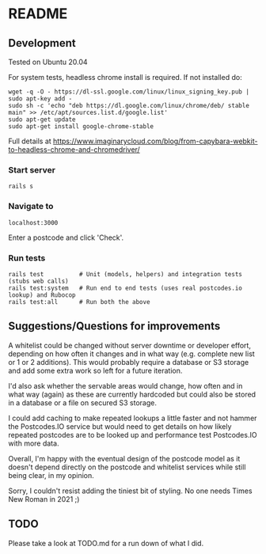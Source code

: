 # README

## Development

Tested on Ubuntu 20.04

For system tests, headless chrome install is required. If not installed do:

```
wget -q -O - https://dl-ssl.google.com/linux/linux_signing_key.pub | sudo apt-key add - 
sudo sh -c 'echo "deb https://dl.google.com/linux/chrome/deb/ stable main" >> /etc/apt/sources.list.d/google.list'
sudo apt-get update
sudo apt-get install google-chrome-stable
```

Full details at https://www.imaginarycloud.com/blog/from-capybara-webkit-to-headless-chrome-and-chromedriver/

### Start server

```
rails s
```

### Navigate to

```
localhost:3000
```

Enter a postcode and click 'Check'.


### Run tests

```
rails test          # Unit (models, helpers) and integration tests (stubs web calls)
rails test:system   # Run end to end tests (uses real postcodes.io lookup) and Rubocop
rails test:all      # Run both the above
```

## Suggestions/Questions for improvements

A whitelist could be changed without server downtime or developer effort,
depending on how often it changes and in what way (e.g. complete new list or 1 or 2 additions).
This would probably require a database or S3 storage and add some extra work so left for a future
iteration.

I'd also ask whether the servable areas would change, how often and in what way (again)
as these are currently hardcoded but could also be stored in a database or a file on
secured S3 storage.

I could add caching to make repeated lookups a little faster and not hammer the Postcodes.IO
service but would need to get details on how likely repeated postcodes are to be looked up 
and performance test Postcodes.IO with more data.

Overall, I'm happy with the eventual design of the postcode model as it doesn't depend
directly on the postcode and whitelist services while still being clear, in my opinion.

Sorry, I couldn't resist adding the tiniest bit of styling. No one needs Times New Roman in 2021 ;)

## TODO

Please take a look at TODO.md for a run down of what I did.
